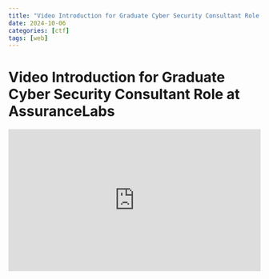 ```yaml
---
title: "Video Introduction for Graduate Cyber Security Consultant Role at AssuranceLabs"
date: 2024-10-06
categories: [ctf]
tags: [web]
---
```


# Video Introduction for Graduate Cyber Security Consultant Role at AssuranceLabs

<div style="position: relative; padding-bottom: 56.25%; height: 0;"><iframe src="https://www.loom.com/embed/446be56dc511404c82a274660e3c2cae?sid=85b50d77-c730-4dec-a01b-eaf6ca6a3b3c" frameborder="0" webkitallowfullscreen mozallowfullscreen allowfullscreen style="position: absolute; top: 0; left: 0; width: 100%; height: 100%;"></iframe></div>